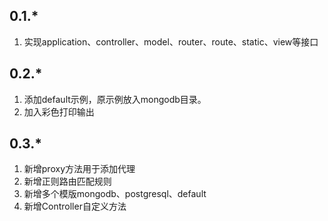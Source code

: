 ## 0.1.*

1. 实现application、controller、model、router、route、static、view等接口

## 0.2.*

1. 添加default示例，原示例放入mongodb目录。
2. 加入彩色打印输出

## 0.3.*

1. 新增proxy方法用于添加代理
2. 新增正则路由匹配规则
3. 新增多个模版mongodb、postgresql、default
4. 新增Controller自定义方法